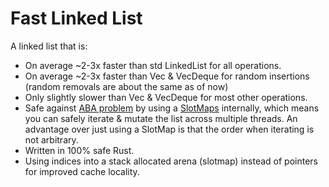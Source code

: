 # Fast Linked List

A linked list that is:
- On average ~2-3x faster than std LinkedList for all operations.
- On average ~2-3x faster than Vec & VecDeque for random insertions (random removals are about the same as of now)
- Only slightly slower than Vec & VecDeque for most other operations.
- Safe against [ABA problem] by using a [SlotMaps] internally, which means you can safely iterate & mutate the list across multiple threads. An advantage over just using a SlotMap is that the order when iterating is not arbitrary.
- Written in 100% safe Rust.
- Using indices into a stack allocated arena (slotmap) instead of pointers for improved cache locality.

[ABA problem]: https://en.wikipedia.org/wiki/ABA_problem
[SlotMaps]: (https://docs.rs/slotmap/latest/slotmap/index.html)

